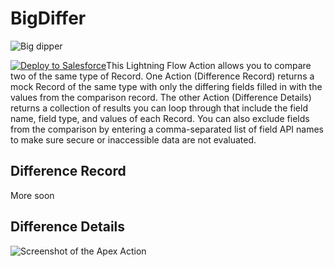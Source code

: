 # BigDiffer
![Big dipper](https://i.imgur.com/sqijLVr.png)

<a href="https://githubsfdeploy.herokuapp.com?owner=dannysummerlin&repo=BigDiffer&ref=main" style="float:left">
  <img alt="Deploy to Salesforce"
       src="https://raw.githubusercontent.com/afawcett/githubsfdeploy/master/deploy.png">
</a>

This Lightning Flow Action allows you to compare two of the same type of Record. One Action (Difference Record) returns a mock Record of the same type with only the differing fields filled in with the values from the comparison record. The other Action (Difference Details) returns a collection of results you can loop through that include the field name, field type, and values of each Record. You can also exclude fields from the comparison by entering a comma-separated list of field API names to make sure secure or inaccessible data are not evaluated.

## Difference Record
More soon

## Difference Details
![Screenshot of the Apex Action](https://i.imgur.com/ab0FlEl.png)
